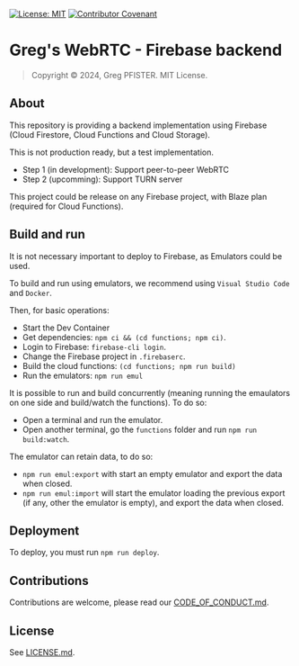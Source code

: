 [![License: MIT](https://img.shields.io/badge/License-MIT-yellow.svg)](LICENSE.md)
[![Contributor Covenant](https://img.shields.io/badge/Contributor%20Covenant-2.1-4baaaa.svg)](CODE_OF_CONDUCT.md)

# Greg's WebRTC - Firebase backend

> Copyright © 2024, Greg PFISTER. MIT License.

## About

This repository is providing a backend implementation using Firebase (Cloud
Firestore, Cloud Functions and Cloud Storage).

This is not production ready, but a test implementation.

- Step 1 (in development): Support peer-to-peer WebRTC
- Step 2 (upcomming): Support TURN server

This project could be release on any Firebase project, with Blaze plan
(required for Cloud Functions).

## Build and run

It is not necessary important to deploy to Firebase, as Emulators could be used.

To build and run using emulators, we recommend using `Visual Studio Code` and
`Docker`.

Then, for basic operations:

- Start the Dev Container
- Get dependencies: `npm ci && (cd functions; npm ci)`.
- Login to Firebase: `firebase-cli login`.
- Change the Firebase project in `.firebaserc`.
- Build the cloud functions: `(cd functions; npm run build)`
- Run the emulators: `npm run emul`

It is possible to run and build concurrently (meaning running the emaulators
on one side and build/watch the functions). To do so:

- Open a terminal and run the emulator.
- Open another terminal, go the `functions` folder and run `npm run build:watch`.

The emulator can retain data, to do so:

- `npm run emul:export` with start an empty emulator and export the data when
  closed.
- `npm run emul:import` will start the emulator loading the previous export (if
  any, other the emulator is empty), and export the data when closed.

## Deployment

To deploy, you must run `npm run deploy`.

## Contributions

Contributions are welcome, please read our [CODE_OF_CONDUCT.md](./CODE_OF_CONDUCT.md).

## License

See [LICENSE.md](LICENSE.md).
